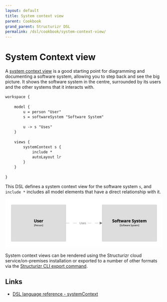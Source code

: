```yaml
---
layout: default
title: System context view
parent: Cookbook
grand_parent: Structurizr DSL
permalink: /dsl/cookbook/system-context-view/
---
```


# System Context view

A [system context view](https://c4model.com/#SystemContextDiagram) is a good starting point for diagramming and documenting a software system, allowing you to step back and see the big picture. It shows the software system in the centre, surrounded by its users and the other systems that it interacts with.

```
workspace {

    model {
        u = person "User"
        s = softwareSystem "Software System"

        u -> s "Uses"
    }

    views {
        systemContext s {
            include *
            autoLayout lr
        }
    }
    
}
```

This DSL defines a system context view for the software system `s`, and `include *` includes all model elements that have a direct relationship with it.

[![](example-1.png)](http://structurizr.com/dsl?src=https://docs.structurizr.com/dsl/cookbook/system-context-view/example-1.dsl)

System context views can be rendered using the Structurizr cloud service/on-premises installation or exported to a number of other formats via the [Structurizr CLI export command](https://github.com/structurizr/cli/blob/master/docs/export.md).

## Links

- [DSL language reference - systemContext](/dsl/language#systemcontext-view)